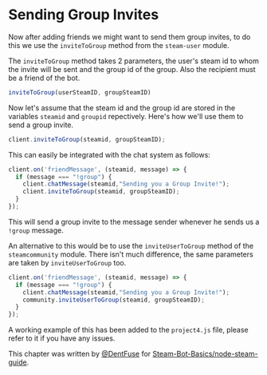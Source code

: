 # Sending Group Invites

Now after adding friends we might want to send them group invites,
to do this we use the `inviteToGroup` method from the `steam-user` module. 
 
The `inviteToGroup` method takes 2 parameters, the user's steam id to 
whom the invite will be sent and the group id of the group. Also the 
recipient must be a friend of the bot.
```js
inviteToGroup(userSteamID, groupSteamID)
```

Now let's assume that the steam id and the group id are stored in the
variables `steamid` and `groupid` repectively. Here's how we'll use them
to send a group invite.

```js
client.inviteToGroup(steamid, groupSteamID);
``` 

This can easily be integrated with the chat system as follows:


```js
client.on('friendMessage', (steamid, message) => {
  if (message === "!group") {
    client.chatMessage(steamid,"Sending you a Group Invite!");
    client.inviteToGroup(steamid, groupSteamID);
  }
});
```

This will send a group invite to the message sender whenever he sends us
a `!group` message.

An alternative to this would be to use the `inviteUserToGroup` method of the 
`steamcommunity` module. There isn't much difference, the same parameters are 
taken by `inviteUserToGroup` too.

```js
client.on('friendMessage', (steamid, message) => {
  if (message === "!group") {
    client.chatMessage(steamid,"Sending you a Group Invite!");
    community.inviteUserToGroup(steamid, groupSteamID);
  }
});
```

A working example of this has been added to the `project4.js` file, please
refer to it if you have any issues.

This chapter was written by [@DentFuse](https://github.com/DentFuse) for
[Steam-Bot-Basics/node-steam-guide](https://github.com/Steam-Bot-Basics/node-steam-guide).
